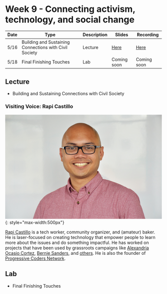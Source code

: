 # Week 9 - Connecting activism, technology, and social change

Date|Type|Description|Slides|Recording|
|---|----|-----------|------|---------|
|5/16|Building and Sustaining Connections with Civil Society|Lecture|[Here](../materials/AA191_S_W9_Lecture_9.pdf)|[Here](https://ucla.zoom.us/rec/share/4ZR7U1mY2iJwBM_9w02JJXzzDyvzDiIygqCTPBp4zaJ6jR3MbcfXPs9ECK9G8cLQ.urm0aztso5ekOwnv)|
|5/18|Final Finishing Touches|Lab|Coming soon|Coming soon|

## Lecture

- Building and Sustaining Connections with Civil Society

### Visiting Voice: Rapi Castillo

![./media/rapicastillo.jpg](../media/rapicastillo.jpg){: style="max-width:500px"}

[Rapi Castillo](https://www.rapicastillo.com/) is a tech worker, community organizer, and (amateur) baker. He is laser-focused on creating technology that empower people to learn more about the issues and do something impactful. He has worked on projects that have been used by grassroots campaigns like [Alexandria Ocasio Cortez](https://www.ocasio2018.com/), [Bernie Sanders](https://berniesanders.com/), and [others](https://www.rapicastillo.com/projects/). He is also the founder of [Progressive Coders Network](https://www.progcode.org/).

## Lab

- Final Finishing Touches